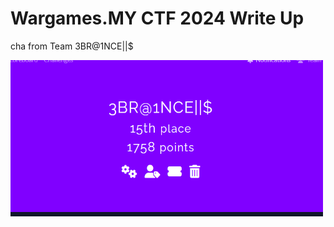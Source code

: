 # Wargames.MY CTF 2024 Write Up 
cha from Team 3BR@1NCE||$
<p>
  <img src = "https://github.com/batricha/CTF-Writeups/blob/main/WGMY2024/team1.png" alt="Scoreboard Image" width="500" height="250">
</p>
